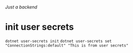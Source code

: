 ###### Just a backend
# init user secrets
`dotnet user-secrets init`
`dotnet user-secrets set "ConnectionStrings:default" "This is from user secrets"`
